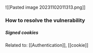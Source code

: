 ![[Pasted image 20231102011313.png]]

### How to resolve the vulnerability
##### Signed cookies

Related to: [[Authentication]], [[cookie]]
